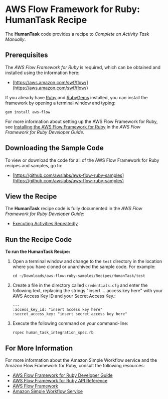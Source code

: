 AWS Flow Framework for Ruby: HumanTask Recipe
=============================================

The **HumanTask** code provides a recipe to *Complete an Activity Task
Manually*.

Prerequisites
-------------

The *AWS Flow Framework for Ruby* is required, which can be obtained and
installed using the information here:

-   [https://aws.amazon.com/swf/flow/](https://aws.amazon.com/swf/flow/)

If you already have [Ruby](https://www.ruby-lang.org/) and
[RubyGems](http://rubygems.org/) installed, you can install the
framework by opening a terminal window and typing:

~~~~
gem install aws-flow
~~~~

For more information about setting up the AWS Flow Framework for Ruby,
see [Installing the AWS Flow Framework for
Ruby](http://docs.aws.amazon.com/amazonswf/latest/awsrbflowguide/installing.html)
in the *AWS Flow Framework for Ruby Developer Guide*.

Downloading the Sample Code
---------------------------

To view or download the code for all of the AWS Flow Framework for Ruby
recipes and samples, go to:

-   [https://github.com/awslabs/aws-flow-ruby-samples](https://github.com/awslabs/aws-flow-ruby-samples)

View the Recipe
---------------

The **HumanTask** recipe code is fully documented in the *AWS Flow
Framework for Ruby Developer Guide*:

-   [Executing Activities
    Repeatedly](http://docs.aws.amazon.com/amazonswf/latest/awsrbflowguide/recipes-loop.html)

Run the Recipe Code
-------------------

**To run the HumanTask Recipe:**

1.  Open a terminal window and change to the `test`
    directory in the location where you have cloned or unarchived the
    sample code. For example:

    ~~~~
    cd ~/Downloads/aws-flow-ruby-samples/Recipes/HumanTask/test
    ~~~~

2.  Create a file in the directory called `credentials.cfg`
 and enter the following text, replacing the strings
    "insert ... access key here" with your AWS Access Key ID and your
    Secret Access Key.:

    ~~~~
    ---
    :access_key_id: "insert access key here"
    :secret_access_key: "insert secret access key here"
    ~~~~

3.  Execute the following command on your command-line:

    ~~~~
    rspec human_task_integration_spec.rb
    ~~~~

For More Information
--------------------

For more information about the Amazon Simple Workflow service and the
Amazon Flow Framework for Ruby, consult the following resources:

-   [AWS Flow Framework for Ruby Developer
    Guide](http://docs.aws.amazon.com/amazonswf/latest/awsrbflowguide/)
-   [AWS Flow Framework for Ruby API
    Reference](https://docs.aws.amazon.com/amazonswf/latest/awsrbflowapi/)
-   [AWS Flow Framework](http://aws.amazon.com/swf/flow/)
-   [Amazon Simple Workflow Service](http://aws.amazon.com/swf/)

